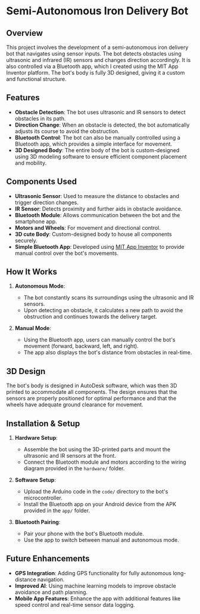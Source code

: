 # Semi-Autonomous Iron Delivery Bot

## Overview

This project involves the development of a semi-autonomous iron delivery bot that navigates using sensor inputs. The bot detects obstacles using ultrasonic and infrared (IR) sensors and changes direction accordingly. It is also controlled via a Bluetooth app, which I created using the MIT App Inventor platform. The bot's body is fully 3D designed, giving it a custom and functional structure.

## Features

- **Obstacle Detection**: The bot uses ultrasonic and IR sensors to detect obstacles in its path.
- **Direction Change**: When an obstacle is detected, the bot automatically adjusts its course to avoid the obstruction.
- **Bluetooth Control**: The bot can also be manually controlled using a Bluetooth app, which provides a simple interface for movement.
- **3D Designed Body**: The entire body of the bot is custom-designed using 3D modeling software to ensure efficient component placement and mobility.

## Components Used

- **Ultrasonic Sensor**: Used to measure the distance to obstacles and trigger direction changes.
- **IR Sensor**: Detects proximity and further aids in obstacle avoidance.
- **Bluetooth Module**: Allows communication between the bot and the smartphone app.
- **Motors and Wheels**: For movement and directional control.
- **3D cute Body**: Custom-designed body to house all components securely.
- **Simple Bluetooth App**: Developed using [MIT App Inventor](http://appinventor.mit.edu/) to provide manual control over the bot's movements.

## How It Works

1. **Autonomous Mode**: 
   - The bot constantly scans its surroundings using the ultrasonic and IR sensors.
   - Upon detecting an obstacle, it calculates a new path to avoid the obstruction and continues towards the delivery target.
   
2. **Manual Mode**: 
   - Using the Bluetooth app, users can manually control the bot's movement (forward, backward, left, and right).
   - The app also displays the bot's distance from obstacles in real-time.

## 3D Design

The bot's body is designed in AutoDesk software, which was then 3D printed to accommodate all components. The design ensures that the sensors are properly positioned for optimal performance and that the wheels have adequate ground clearance for movement.

## Installation & Setup

1. **Hardware Setup**:
   - Assemble the bot using the 3D-printed parts and mount the ultrasonic and IR sensors at the front.
   - Connect the Bluetooth module and motors according to the wiring diagram provided in the `hardware/` folder.

2. **Software Setup**:
   - Upload the Arduino code in the `code/` directory to the bot's microcontroller.
   - Install the Bluetooth app on your Android device from the APK provided in the `app/` folder.

3. **Bluetooth Pairing**:
   - Pair your phone with the bot's Bluetooth module.
   - Use the app to switch between manual and autonomous mode.

## Future Enhancements

- **GPS Integration**: Adding GPS functionality for fully autonomous long-distance navigation.
- **Improved AI**: Using machine learning models to improve obstacle avoidance and path planning.
- **Mobile App Features**: Enhance the app with additional features like speed control and real-time sensor data logging.



